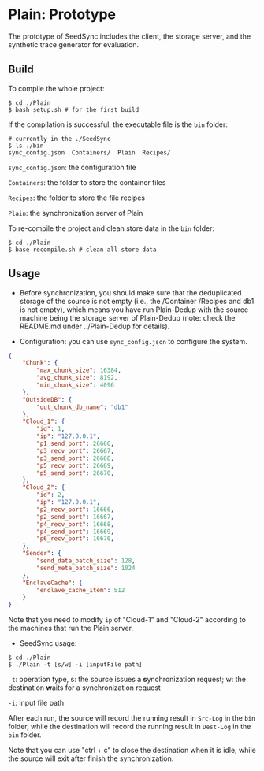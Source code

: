 # Plain: Prototype

The prototype of SeedSync includes the client, the storage server, and the synthetic trace generator for evaluation.

## Build

To compile the whole project:

```shell
$ cd ./Plain
$ bash setup.sh # for the first build
```

If the compilation is successful, the executable file is the `bin` folder:

```shell
# currently in the ./SeedSync
$ ls ./bin
sync_config.json  Containers/  Plain  Recipes/
```

`sync_config.json`: the configuration file

`Containers`: the folder to store the container files

`Recipes`: the folder to store the file recipes

`Plain`: the synchronization server of Plain

To re-compile the project and clean store data in the `bin` folder:

```shell
$ cd ./Plain
$ base recompile.sh # clean all store data
```

## Usage

- Before synchronization, you should make sure that the deduplicated storage of the source is not empty (i.e., the /Container /Recipes and db1 is not empty), which means you have run Plain-Dedup with the source machine being the storage server of Plain-Dedup (note: check the README.md under ../Plain-Dedup for details).

- Configuration: you can use `sync_config.json` to configure the system.

```json
{
    "Chunk": {
        "max_chunk_size": 16384,
        "avg_chunk_size": 8192,
        "min_chunk_size": 4096
    },
    "OutsideDB": {
        "out_chunk_db_name": "db1"
    },
    "Cloud_1": {
        "id": 1,
        "ip": "127.0.0.1",
        "p1_send_port": 26666,
        "p3_recv_port": 26667,
        "p3_send_port": 26668,
        "p5_recv_port": 26669,
        "p5_send_port": 26670,
    },
    "Cloud_2": {
        "id": 2,
        "ip": "127.0.0.1",
        "p2_recv_port": 16666,
        "p2_send_port": 16667,
        "p4_recv_port": 16668,
        "p4_send_port": 16669,
        "p6_recv_port": 16670,
    },
    "Sender": {
        "send_data_batch_size": 128,
        "send_meta_batch_size": 1024
    },
    "EnclaveCache": {
        "enclave_cache_item": 512
    }
}
```

Note that you need to modify `ip` of "Cloud-1" and "Cloud-2" according to the machines that run the Plain server.

- SeedSync usage: 

```shell
$ cd ./Plain
$ ./Plain -t [s/w] -i [inputFile path] 
```

`-t`: operation type, s: the source issues a **s**ynchronization request; w: the destination **w**aits for a synchronization request

`-i`: input file path

After each run, the source will record the running result in `Src-Log` in the `bin` folder, while the destination will record the running result in `Dest-Log` in the `bin` folder.

Note that you can use "ctrl + c" to close the destination when it is idle, while the source will exit after finish the synchronization.
